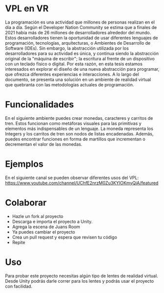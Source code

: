 # VPL en VR 
La programación es una actividad que millones de personas realizan en el día a día. Según el Developer Nation Community se estima que a finales de 2021 había más de 26 millones de desarrolladores alrededor del mundo. Estos desarrolladores tienen la oportunidad de usar diferentes lenguajes de programación, tecnologías, arquitecturas, o  Ambientes de Desarrollo de
Software (IDEs). 
Sin embargo, la abstracción utilizada por los desarrolladores para su actividad es única, y continua siendo la abstracción original de la "máquina de escribir"; la escritura al frente de un dispositivo con un teclado físico o digital. Por esta razón, en esta tesis estamos interesados en explorar el diseño de una nueva abstracción para programar, que ofrezca diferentes experiencias e interacciones. A lo largo del documento, se presenta una solución en un ambiente de realidad virtual que quebranta con las metodologías actuales de programación. 

# Funcionalidades
En el siguiente ambiente puedes crear monedas, caracteres y carritos de tren. Estos funcionan como metáforas visuales para las primitivas y elementos más indispensables de un lenguaje. La moneda representa los Integers y los carritos de tren son nodos de listas encadenadas. Además, puedes encontrar funciones en forma de martillos que incrementan o decrementan el valor de las monedas.

# Ejemplos
En el siguiente canal se pueden observar diferentes usos del VPL: https://www.youtube.com/channel/UChfE2nrzM0Zu3KYIOKmyQiA/featured

# Colaborar
- Hazle un fork al proyecto
- Descarga e importa el proyecto a Unity. 
- Agrega la escena de Juans Room
- Ya puedes cambiar el proyecto
- Crea un pull request y espera que revisen tu código
- Repite

# Uso
Para probar este proyecto necesitas algún tipo de lentes de realidad virtual. Desde Unity podrás darle correr para los lentes y podrás usar el proyecto con facilidad.
